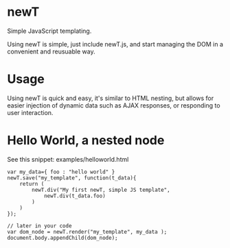 newT
====

Simple JavaScript templating.


Using newT is simple, just include newT.js, and start managing the DOM in a convenient and reusuable way.


Usage
====
Using newT is quick and easy, it's similar to HTML nesting, but allows for easier injection of 
dynamic data such as AJAX responses, or responding to user interaction.


Hello World, a nested node
=======

See this snippet:  examples/helloworld.html

    var my_data={ foo : "hello world" }
    newT.save("my_template", function(t_data){
        return (
            newT.div("My first newT, simple JS template",
                newT.div(t_data.foo)
            )
        )
    });

    // later in your code
    var dom_node = newT.render("my_template", my_data );
    document.body.appendChild(dom_node);
